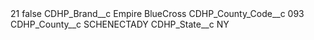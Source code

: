 <?xml version="1.0" encoding="UTF-8"?>
<CustomMetadata xmlns="http://soap.sforce.com/2006/04/metadata" xmlns:xsi="http://www.w3.org/2001/XMLSchema-instance" xmlns:xsd="http://www.w3.org/2001/XMLSchema">
    <label>21</label>
    <protected>false</protected>
    <values>
        <field>CDHP_Brand__c</field>
        <value xsi:type="xsd:string">Empire BlueCross</value>
    </values>
    <values>
        <field>CDHP_County_Code__c</field>
        <value xsi:type="xsd:string">093</value>
    </values>
    <values>
        <field>CDHP_County__c</field>
        <value xsi:type="xsd:string">SCHENECTADY</value>
    </values>
    <values>
        <field>CDHP_State__c</field>
        <value xsi:type="xsd:string">NY</value>
    </values>
</CustomMetadata>
